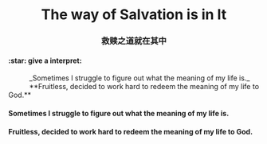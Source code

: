 <h1 align="center">The way of Salvation is in It </h1>
<h3 align="center">救赎之道就在其中 </h3>
<h4>:star: give a interpret:</h4>
<style>.italic-text {font-style: italic;}</style>
&emsp;&emsp;&emsp;_Sometimes I struggle to figure out what the meaning of my life is._
<br>
&emsp;&emsp;&emsp;**Fruitless, decided to work hard to redeem the meaning of my life to God.**
<br>
<h4>Sometimes I struggle to figure out what the meaning of my life is.</h4>
<h4>Fruitless, decided to work hard to redeem the meaning of my life to God.</h4>








<!--
**redeemed8/Redeemed8** is a ✨ _special_ ✨ repository because its `README.md` (this file) appears on your GitHub profile.

Here are some ideas to get you started:

- 🔭 I’m currently working on ...
- 🌱 I’m currently learning ...
- 👯 I’m looking to collaborate on ...
- 🤔 I’m looking for help with ...
- 💬 Ask me about ...
- 📫 How to reach me: ...
- 😄 Pronouns: ...
- ⚡ Fun fact: ...
-->
